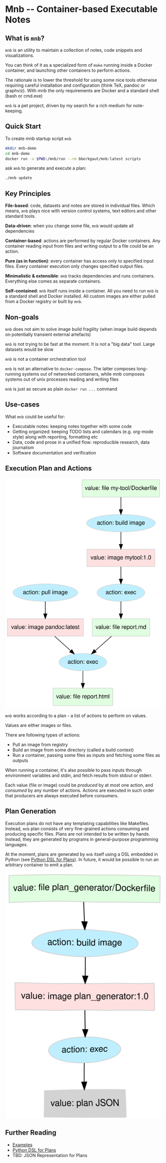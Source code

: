 # Mnb -- Container-based Executable Notes

## What is `mnb`?

`mnb` is an utility to maintain a collection of notes, code snippets and visualizations.

You can think of it as a specialized form of `make` running inside a Docker container,
and launching other containers to perform actions.

The rationale is to lower the threshold for using some nice tools otherwise requiring careful installation and configuration
(think TeX, pandoc or graphviz).
With mnb the only requirements are Docker and a standard shell (bash or cmd.exe)  
 
`mnb` is a pet project, driven by my search for a rich medium for note-keeping.

## Quick Start

To create mnb startup script `mnb`

```bash
mkdir mnb-demo
cd mnb-demo
docker run -v $PWD:/mnb/run --rm bberkgaut/mnb:latest scripts
```

ask `mnb` to generate and execute a plan:

```bash
./mnb update
```

## Key Principles

__File-based__: code, datasets and notes are stored in individual files.
Which means, `mnb` plays nice with version control systems, text editors and other standard tools.

__Data-driven__: when you change some file, `mnb` would update all dependencies

__Container-based__: actions are performed by regular Docker containers. Any container reading input from files and writing output to a file could be an action. 

__Pure (as in function)__: every container has access only to specified input files. Every container execution only changes specified output files.

__Minimalistic & extensible__: `mnb` tracks dependencies and runs containers. Everything else comes as separate containers. 

__Self-contained__: `mnb` itself runs inside a container. All you need to run `mnb` is a standard shell and Docker installed.
All custom images are either pulled from a Docker registry or built by `mnb`.  

## Non-goals

`mnb` does not aim to solve image build fragility (when image build depends on potentially transient external artefacts)

`mnb` is not trying to be fast at the moment. It is not a "big data" tool. Large datasets would be slow

`mnb` is not a container orchestration tool

`mnb` is not an alternative to `docker-compose`. The latter composes long-running systems out of networked containers,
while mnb composes systems out of unix processes reading and writing files   

`mnb` is just as secure as plain `docker run ...` command

## Use-cases

What `mnb` could be useful for:

* Executable notes: keeping notes together with some code
* Getting organized: keeping TODO lists and calendars (e.g. org-mode style) along with reporting, formatting etc 
* Data, code and prose in a unified flow: reproducible research, data journalism
* Software documentation and verification

## Execution Plan and Actions

![Values and Actions](docs/generated/values-and-actions.svg)

`mnb` works according to a plan - a list of actions to perform on values.

Values are either images or files.

There are following types of actions:

- Pull an image from registry
- Build an image from some directory (called a build context)
- Run a container, passing some files as inputs and fetching some files as outputs

When running a container, it's also possible to pass inputs through environment variables and stdin, and fetch results from stdout or stderr. 

Each value (file or image) could be *produced* by at most one action, and *consumed* by any number of actions.
Actions are executed in such order that producers are always executed before consumers.

## Plan Generation

Execution plans do not have any templating capabilities like Makefiles.
Instead, `mnb` plan consists of very fine-grained actions consuming and producing specific files.
Plans are not intended to be written by hands. Instead, they are generated by programs in general-purpose programming languages.

At the moment, plans are generated by `mnb` itself using a DSL embedded in Python (see [Python DSL for Plans](docs/python-dsl.md)).
In future, it would be possible to run an arbitrary container to emit a plan.

![Plan Generation](docs/generated/plan-generation.svg)

## Further Reading

* [Examples](examples/)
* [Python DSL for Plans](docs/python-dsl.md)
* TBD: JSON Representation for Plans


